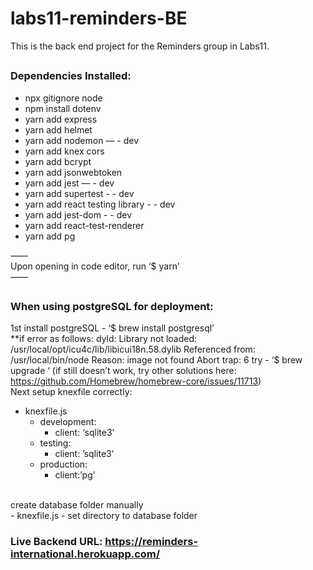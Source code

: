 # labs11-reminders-BE

This is the back end project for the Reminders group in Labs11.

## 
### Dependencies Installed: 
- npx gitignore node 
- npm install dotenv
- yarn add express 
- yarn add helmet 
- yarn add nodemon — - dev
- yarn add knex cors 
- yarn add bcrypt 
- yarn add jsonwebtoken 
- yarn add jest — - dev
- yarn add supertest - - dev
- yarn add react testing library - - dev
- yarn add jest-dom - - dev
- yarn add react-test-renderer 
- yarn add pg 

——
<br>
Upon opening in code editor, run ‘$ yarn’ 
<br>
——
##
### When using postgreSQL for deployment: 

1st install postgreSQL - ‘$ brew install postgresql’
<br>
**if error as follows: 
	dyld: Library not loaded: /usr/local/opt/icu4c/lib/libicui18n.58.dylib
  	Referenced from: /usr/local/bin/node
  	Reason: image not found
	Abort trap: 6
try - ‘$ brew upgrade ‘ (if still doesn’t work, try other solutions here: https://github.com/Homebrew/homebrew-core/issues/11713)
<br>
Next setup knexfile correctly: 
<br>
- knexfile.js 
    - development: 
        - client: ‘sqlite3’
    - testing: 
        - client: ’sqlite3’
    - production:
        - client:’pg’
<br> 
create database folder manually 
<br>
- knexfile.js
    - set directory to database folder

### Live Backend URL: https://reminders-international.herokuapp.com/
